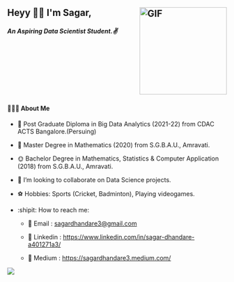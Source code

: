 ## Heyy 🙋‍♂️ I'm Sagar, <img align="right" alt="GIF" src="https://raw.githubusercontent.com/gauravmehta13/gauravmehta13/master/code.gif" width="200"/>
##### An Aspiring Data Scientist Student.✌️ 

<img src="https://raw.githubusercontent.com/andreasbm/readme/master/assets/lines/colored.png" img width="5000" height="3" />

<h4> 👨🏻‍💻 About Me </h4>

- 🌈 Post Graduate Diploma in Big Data Analytics (2021-22) from CDAC ACTS Bangalore.(Persuing)

- 💖 Master Degree in  Mathematics (2020) from S.G.B.A.U., Amravati.

- 🌞 Bachelor Degree in  Mathematics, Statistics & Computer Application (2018) from S.G.B.A.U., Amravati.


- 👯 I’m looking to collaborate on Data Science projects.
- ⚽️ Hobbies: Sports (Cricket, Badminton), Playing videogames.
- :shipit: How to reach me:

   * 📍 Email : sagardhandare3@gmail.com
    
   * 📍 Linkedin : https://www.linkedin.com/in/sagar-dhandare-a401271a3/
  
   * 📍 Medium : https://sagardhandare3.medium.com/
   
   
   
   
![](https://estruyf-github.azurewebsites.net/api/VisitorHit?user=SagarDhandare&repo=github-visitors-badge&countColorcountColor&countColor=%237B1E7A)






<!--
**SagarDhandare/SagarDhandare** is a ✨ _special_ ✨ repository because its `README.md` (this file) appears on your GitHub profile.

<sub>Currently I am seeking opportunities that will allow me to develop and promote technologies that benefits the Mankind.<sub>

- 💖 I’m currently learning Deep Learning.
- 🌈  I’m currently working on Machine Learning Projects.

Here are some ideas to get you started:
- ⚽️ Hobbies: Sports (Cricket, Badminton), Playing videogames.
- 🔭 I’m currently working on Machine Learning Projects.
- 🌱 I’m currently learning Data Science.
- 👯 I’m looking to collaborate on Data Science projects.
- 🤔 I’m looking for help with ...
- 💬 Ask me about ...
- 📫 How to reach me: ...
- 😄 Pronouns: ...
- ⚡ Fun fact: ...
-  *  [Facebook](https://www.facebook.com/sagar.dhandare.50)


-->
